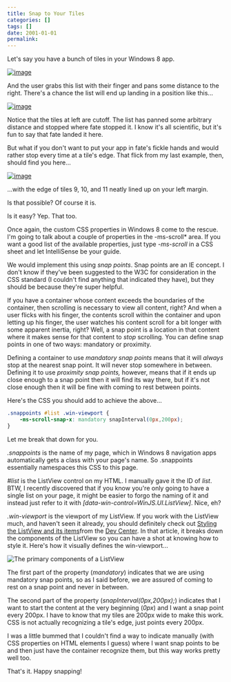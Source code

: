 ```yaml
---
title: Snap to Your Tiles
categories: []
tags: []
date: 2001-01-01
permalink: 
---
```


Let's say you have a bunch of tiles in your Windows 8 app.

[![](http://codefoster.blob.core.windows.net/site/image/97122a38997e413cbe34d5e7e4140275/snappoints_01_1.png "image")](http://{fix}/image.axd?picture=Windows-Live-Writer/Snap-to-Your-Tiles/4ACBCD98/image.png)

And the user grabs this list with their finger and pans some distance to the right. There's a chance the list will end up landing in a position like this...

[![](http://codefoster.blob.core.windows.net/site/image/9744925eb0ae4fee8509e26277198bad/snappoints_02_1.png "image")](http://{fix}/image.axd?picture=Windows-Live-Writer/Snap-to-Your-Tiles/15559C24/image.png)

Notice that the tiles at left are cutoff. The list has panned some arbitrary distance and stopped where fate stopped it. I know it's all scientific, but it's fun to say that fate landed it here.

But what if you don't want to put your app in fate's fickle hands and would rather stop every time at a tile's edge. That flick from my last example, then, should find you here...

[![](http://codefoster.blob.core.windows.net/site/image/9c8d95e638c54cc2a273070869d275a0/snappoints_03_1.png "image")](http://{fix}/image.axd?picture=Windows-Live-Writer/Snap-to-Your-Tiles/5E7B47DD/image.png)

...with the edge of tiles 9, 10, and 11 neatly lined up on your left margin.

Is that possible? Of course it is.

Is it easy? Yep. That too.

Once again, the custom CSS properties in Windows 8 come to the rescue. I'm going to talk about a couple of properties in the -ms-scroll* area. If you want a good list of the available properties, just type _-ms-scroll_ in a CSS sheet and let IntelliSense be your guide.

We would implement this using _snap points_. Snap points are an IE concept. I don't know if they've been suggested to the W3C for consideration in the CSS standard (I couldn't find anything that indicated they have), but they should be because they're super helpful.

If you have a container whose content exceeds the boundaries of the container, then scrolling is necessary to view all content, right? And when a user flicks with his finger, the contents scroll within the container and upon letting up his finger, the user watches his content scroll for a bit longer with some apparent inertia, right? Well, a snap point is a location in that content where it makes sense for that content to _stop_ scrolling. You can define snap points in one of two ways: mandatory or proximity.

Defining a container to use _mandatory snap points_ means that it will _always_ stop at the nearest snap point. It will never stop somewhere in between. Defining it to use _proximity snap points,_ however, means that if it ends up close enough to a snap point then it will find its way there, but if it's not close enough then it will be fine with coming to rest between points.

Here's the CSS you should add to achieve the above...

``` css
.snappoints #list .win-viewport {
    -ms-scroll-snap-x: mandatory snapInterval(0px,200px);
}
```

Let me break that down for you.

_.snappoints_ is the name of my page, which in Windows 8 navigation apps automatically gets a class with your page's name. So .snappoints essentially namespaces this CSS to this page.

_#list_ is the ListView control on my HTML. I manually gave it the ID of _list_. BTW, I recently discovered that if you know you're only going to have a single list on your page, it might be easier to forgo the naming of it and instead just refer to it with _[data-win-control=WinJS.UI.ListView]_. Nice, eh?

_.win-viewport_ is the viewport of my ListView. If you work with the ListView much, and haven't seen it already, you should definitely check out [Styling the ListView and its items](http://msdn.microsoft.com/en-us/library/windows/apps/hh850406.aspx)from the [Dev Center](http://dev.windows.com). In that article, it breaks down the components of the ListView so you can have a shot at knowing how to style it. Here's how it visually defines the win-viewport...

![The primary components of a ListView](http://codefoster.blob.core.windows.net/site/image/6052f93114a54ac7a7d855a0ecb3b075/snappoints_04_1.png "The primary components of a ListView")

The first part of the property (_mandatory_) indicates that we are using mandatory snap points, so as I said before, we are assured of coming to rest on a snap point and never in between.

The second part of the property (_snapInterval(0px,200px);_) indicates that I want to start the content at the very beginning (_0px_) and I want a snap point every 200px. I have to know that my tiles are 200px wide to make this work. CSS is not actually recognizing a tile's edge, just points every 200px.

I was a little bummed that I couldn't find a way to indicate manually (with CSS properties on HTML elements I guess) where I want snap points to be and then just have the container recognize them, but this way works pretty well too.

That's it. Happy snapping!